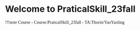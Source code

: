 # Welcome to PraticalSkill_23fall

<font face = "Roman New times">

!!!note  Course
    - Course:PraticalSkill_23fall
    - TA:Thorin/YaoYaoling

